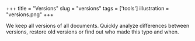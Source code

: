 +++
title           = "Versions"
slug            = "versions"
tags            = ['tools']
illustration    = "versions.png"
+++

We keep all versions of all documents. Quickly analyze differences between versions, restore old versions or find out who made this typo and when.